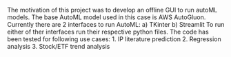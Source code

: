 The motivation of this project was to develop an offline GUI to run autoML models.
The base AutoML model used in this case is AWS AutoGluon.
Currently there are 2 interfaces to run AutoML: a) TKinter b) Streamlit
To run either of ther interfaces run their respective python files.
The code has been tested for following use cases:
    1.  IP literature prediction
    2.  Regression analysis
    3.  Stock/ETF trend analysis
